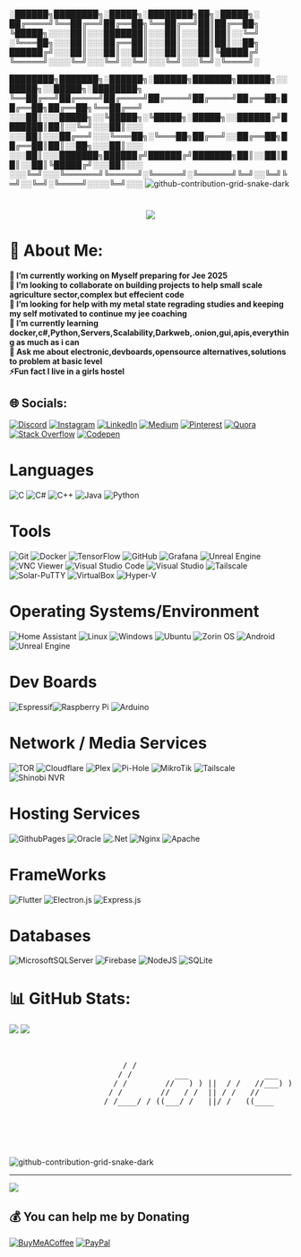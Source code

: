 
░██████╗████████╗░█████╗░████████╗██╗░█████╗░
██╔════╝╚══██╔══╝██╔══██╗╚══██╔══╝██║██╔══██╗
╚█████╗░░░░██║░░░███████║░░░██║░░░██║██║░░╚═╝
░╚═══██╗░░░██║░░░██╔══██║░░░██║░░░██║██║░░██╗
██████╔╝░░░██║░░░██║░░██║░░░██║░░░██║╚█████╔╝
╚═════╝░░░░╚═╝░░░╚═╝░░╚═╝░░░╚═╝░░░╚═╝░╚════╝░

████████╗███████╗░██████╗░██████╗███████╗██████╗░░█████╗░░█████╗░████████╗
╚══██╔══╝██╔════╝██╔════╝██╔════╝██╔════╝██╔══██╗██╔══██╗██╔══██╗╚══██╔══╝
░░░██║░░░█████╗░░╚█████╗░╚█████╗░█████╗░░██████╔╝███████║██║░░╚═╝░░░██║░░░
░░░██║░░░██╔══╝░░░╚═══██╗░╚═══██╗██╔══╝░░██╔══██╗██╔══██║██║░░██╗░░░██║░░░
░░░██║░░░███████╗██████╔╝██████╔╝███████╗██║░░██║██║░░██║╚█████╔╝░░░██║░░░
░░░╚═╝░░░╚══════╝╚═════╝░╚═════╝░╚══════╝╚═╝░░╚═╝╚═╝░░╚═╝░╚════╝░░░░╚═╝░░░
![github-contribution-grid-snake-dark](https://github.com/StaticTesseract07/StaticTesseract07/assets/122696470/41aff6b0-bc71-45f3-8478-ff6a55043f60)
<h1 align="center">
    <img src="https://readme-typing-svg.herokuapp.com/?font=Righteous&size=35&center=true&vCenter=true&width=500&height=70&duration=4000&lines=Hi+There!+👋;+I'm+Mihir+Parmar!;" />
</h1>

# 💫 About Me:
**🔭 I’m currently working on Myself preparing for Jee 2025<br>👯 I’m looking to collaborate on building projects to help small scale agriculture sector,complex but effecient code<br>🤝 I’m looking for help with my metal state regrading studies and keeping my self motivated to continue my jee coaching<br>🌱 I’m currently learning docker,c#,Python,Servers,Scalability,Darkweb,.onion,gui,apis,everything as much as i can<br>💬 Ask me about electronic,devboards,opensource alternatives,solutions to problem at basic level<br>⚡Fun fact I live in a girls hostel**


## 🌐 Socials:
[![Discord](https://img.shields.io/badge/Discord-%237289DA.svg?logo=discord&logoColor=white)](https://discord.com/invite/9VBDTG3k) [![Instagram](https://img.shields.io/badge/Instagram-%23E4405F.svg?logo=Instagram&logoColor=white)](https://instagram.com/static_tesseract_07) [![LinkedIn](https://img.shields.io/badge/LinkedIn-%230077B5.svg?logo=linkedin&logoColor=white)](https://linkedin.com/in/www.linkedin.com/in/mihir-parmar-3909b2274) [![Medium](https://img.shields.io/badge/Medium-12100E?logo=medium&logoColor=white)](https://medium.com/@Mihir.Parmarofficial) [![Pinterest](https://img.shields.io/badge/Pinterest-%23E60023.svg?logo=Pinterest&logoColor=white)](https://pinterest.com/mihirparmarofficial) [![Quora](https://img.shields.io/badge/Quora-%23B92B27.svg?logo=Quora&logoColor=white)](https://quora.com/profile/Mihir-Parmar-227) [![Stack Overflow](https://img.shields.io/badge/-Stackoverflow-FE7A16?logo=stack-overflow&logoColor=white)](https://stackoverflow.com/users/24640309/mihir-parmar?tab=profile) [![Codepen](https://img.shields.io/badge/Codepen-000000?style=for-the-badge&logo=codepen&logoColor=white)](https://codepen.io/StaticTesseract07) 

# Languages
![C](https://img.shields.io/badge/c-%2300599C.svg?style=for-the-badge&logo=c&logoColor=white) ![C#](https://img.shields.io/badge/c%23-%23239120.svg?style=for-the-badge&logo=csharp&logoColor=white) ![C++](https://img.shields.io/badge/c++-%2300599C.svg?style=for-the-badge&logo=c%2B%2B&logoColor=white) ![Java](https://img.shields.io/badge/java-%23ED8B00.svg?style=for-the-badge&logo=openjdk&logoColor=white) ![Python](https://img.shields.io/badge/python-3670A0?style=for-the-badge&logo=python&logoColor=ffdd54) 
# Tools
![Git](https://img.shields.io/badge/git-%23F05033.svg?style=for-the-badge&logo=git&logoColor=white) ![Docker](https://img.shields.io/badge/docker-%230db7ed.svg?style=for-the-badge&logo=docker&logoColor=white)  ![TensorFlow](https://img.shields.io/badge/TensorFlow-%23FF6F00.svg?style=for-the-badge&logo=TensorFlow&logoColor=white) ![GitHub](https://img.shields.io/badge/github-%23121011.svg?style=for-the-badge&logo=github&logoColor=white)   ![Grafana](https://img.shields.io/badge/grafana-%23F46800.svg?style=for-the-badge&logo=grafana&logoColor=white) ![Unreal Engine](https://img.shields.io/badge/unreal%20engine-%23313131.svg?style=for-the-badge&logo=unreal-engine&logoColor=white)![VNC Viewer](https://img.shields.io/badge/VNC%20Viewer-%2300599C.svg?style=for-the-badge&logo=VNC-Viewer&logoColor=white)
![Visual Studio Code](https://img.shields.io/badge/visual%20studio%20code-%23007ACC.svg?style=for-the-badge&logo=visual-studio-code&logoColor=white)
![Visual Studio](https://img.shields.io/badge/Visual%20Studio-5C2D91?style=for-the-badge&logo=visual-studio&logoColor=white)
![Tailscale](https://img.shields.io/badge/Tailscale-00C7B7.svg?style=for-the-badge&logo=tailscale&logoColor=white)
![Solar-PuTTY](https://img.shields.io/badge/Solar--PuTTY-%23007ACC.svg?style=for-the-badge&logo=data:image/svg+xml;base64,[Base64String]&logoColor=white)
![VirtualBox](https://img.shields.io/badge/VirtualBox-183A61.svg?style=for-the-badge&logo=data:image/svg+xml;base64,[Base64String]&logoColor=white)
![Hyper-V](https://img.shields.io/badge/Hyper--V-0078D7.svg?style=for-the-badge&logo=data:image/svg+xml;base64,[Base64String]&logoColor=white)



# Operating Systems/Environment
![Home Assistant](https://img.shields.io/badge/home%20assistant-%2341BDF5.svg?style=for-the-badge&logo=home-assistant&logoColor=white)  ![Linux](https://img.shields.io/badge/linux-%23FCC624.svg?style=for-the-badge&logo=linux&logoColor=black) ![Windows](https://img.shields.io/badge/windows-%230078D6.svg?style=for-the-badge&logo=windows&logoColor=white) ![Ubuntu](https://img.shields.io/badge/ubuntu-%23E95420.svg?style=for-the-badge&logo=ubuntu&logoColor=white) ![Zorin OS](https://img.shields.io/badge/Zorin%20OS-%230CC1F3.svg?style=for-the-badge&logo=zorin&logoColor=white) ![Android](https://img.shields.io/badge/android-%233DDC84.svg?style=for-the-badge&logo=android&logoColor=white) ![Unreal Engine](https://img.shields.io/badge/unreal%20engine-%23313131.svg?style=for-the-badge&logo=unreal-engine&logoColor=white)

# Dev Boards
![Espressif](https://img.shields.io/badge/espressif-E7352C.svg?style=for-the-badge&logo=espressif&logoColor=white)![Raspberry Pi](https://img.shields.io/badge/-RaspberryPi-C51A4A?style=for-the-badge&logo=Raspberry-Pi) ![Arduino](https://img.shields.io/badge/-Arduino-00979D?style=for-the-badge&logo=Arduino&logoColor=white) 
# Network / Media Services 
![TOR](https://img.shields.io/badge/tor-%237E4798.svg?style=for-the-badge&logo=tor-project&logoColor=white)  ![Cloudflare](https://img.shields.io/badge/Cloudflare-F38020?style=for-the-badge&logo=Cloudflare&logoColor=white) ![Plex](https://img.shields.io/badge/plex-%23E5A00D.svg?style=for-the-badge&logo=plex&logoColor=white) ![Pi-Hole](https://img.shields.io/badge/pihole-%2396060C.svg?style=for-the-badge&logo=pi-hole&logoColor=white) ![MikroTik](https://img.shields.io/badge/mikrotik-%232565BA.svg?style=for-the-badge&logo=data:image/svg+xml;base64,PHN2ZyB4bWxucz0iaHR0cDovL3d3dy53My5vcmcvMjAwMC9zdmciIHdpZHRoPSI2MDAiIGhlaWdodD0iNjAwIj48cGF0aCBkPSJNMTI5IDExMWMtNTUgNC05MyA2Ni05MyA3OEwwIDM5OGMtMiA3MCAzNiA5MiA2OSA5MWgxYzc5IDAgODctNTcgMTMwLTEyOGgyMDFjNDMgNzEgNTAgMTI4IDEyOSAxMjhoMWMzMyAxIDcxLTIxIDY5LTkxbC0zNi0yMDljMC0xMi00MC03OC05OC03OGgtMTBjLTYzIDAtOTIgMzUtOTIgNDJIMjM2YzAtNy0yOS00Mi05Mi00MmgtMTV6IiBmaWxsPSIjZmZmIi8+PC9zdmc+&logoColor=white) ![Tailscale](https://img.shields.io/badge/Tailscale-00C7B7.svg?style=for-the-badge&logo=tailscale&logoColor=white)
![Shinobi NVR](https://img.shields.io/badge/Shinobi%20NVR-%23007ACC.svg?style=for-the-badge&logo=cctv&logoColor=white)


# Hosting Services
![GithubPages](https://img.shields.io/badge/github%20pages-121013?style=for-the-badge&logo=github&logoColor=white) ![Oracle](https://img.shields.io/badge/Oracle-F80000?style=for-the-badge&logo=oracle&logoColor=white) ![.Net](https://img.shields.io/badge/.NET-5C2D91?style=for-the-badge&logo=.net&logoColor=white)   ![Nginx](https://img.shields.io/badge/nginx-%23009639.svg?style=for-the-badge&logo=nginx&logoColor=white) ![Apache](https://img.shields.io/badge/apache-%23D42029.svg?style=for-the-badge&logo=apache&logoColor=white)
# FrameWorks
![Flutter](https://img.shields.io/badge/Flutter-%2302569B.svg?style=for-the-badge&logo=Flutter&logoColor=white) ![Electron.js](https://img.shields.io/badge/Electron-191970?style=for-the-badge&logo=Electron&logoColor=white) ![Express.js](https://img.shields.io/badge/express.js-%23404d59.svg?style=for-the-badge&logo=express&logoColor=%2361DAFB) 
# Databases
![MicrosoftSQLServer](https://img.shields.io/badge/Microsoft%20SQL%20Server-CC2927?style=for-the-badge&logo=microsoft%20sql%20server&logoColor=white)  ![Firebase](https://img.shields.io/badge/firebase-a08021?style=for-the-badge&logo=firebase&logoColor=ffcd34) ![NodeJS](https://img.shields.io/badge/node.js-6DA55F?style=for-the-badge&logo=node.js&logoColor=white)  ![SQLite](https://img.shields.io/badge/sqlite-%2307405e.svg?style=for-the-badge&logo=sqlite&logoColor=white)

# 📊 GitHub Stats:
![](https://github-readme-stats.vercel.app/api?username=dev-mihirparmar&theme=vue-dark&hide_border=true&include_all_commits=true&count_private=true)
![](https://github-readme-streak-stats.herokuapp.com/?user=dev.mihirparmar&theme=vue-dark&hide_border=true)<br/>


<pre>  
          
                        / /                                                                    
                       / /         ___                ___                    ___               
                      / /        //   ) ) ||  / /   //___) )    //   / /   //   ) )   //   / / 
                     / /        //   / /  || / /   //          ((___/ /   //   / /   //   / / 
                    / /____/ / ((___/ /   ||/ /   ((____           / / ((___/ /   ((___( (   
                                                                  / /
                                                                 / /
</pre>


<pre>  
 
</pre>

![github-contribution-grid-snake-dark](https://github.com/StaticTesseract07/StaticTesseract07/assets/122696470/41aff6b0-bc71-45f3-8478-ff6a55043f60)

---

[![](https://visitcount.itsvg.in/api?id=statictesseract07&icon=7&color=0)](https://visitcount.itsvg.in)

  ## 💰 You can help me by Donating
  [![BuyMeACoffee](https://img.shields.io/badge/Buy%20Me%20a%20Coffee-ffdd00?style=for-the-badge&logo=buy-me-a-coffee&logoColor=black)](https://buymeacoffee.com/statictesseract) [![PayPal](https://img.shields.io/badge/PayPal-00457C?style=for-the-badge&logo=paypal&logoColor=white)](https://paypal.me/@MihiroParmar) 

  
